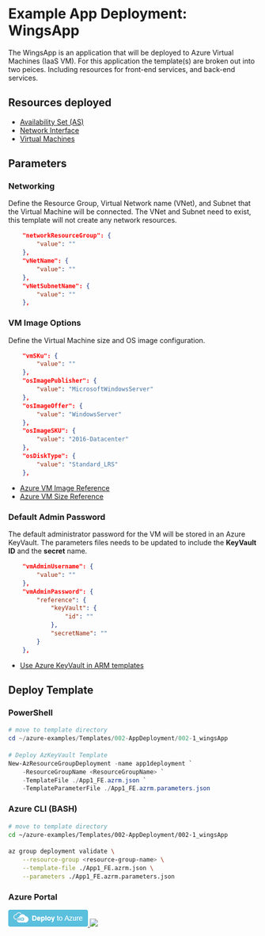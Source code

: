 # Example App Deployment: WingsApp

The WingsApp is an application that will be deployed to Azure Virtual Machines (IaaS VM). For this application the template(s) are broken out into two peices. Including resources for front-end services, and back-end services.

## Resources deployed

- [Availability Set (AS)](https://docs.microsoft.com/en-us/azure/virtual-machines/windows/manage-availability)
- [Network Interface](https://docs.microsoft.com/en-us/azure/virtual-network/virtual-network-network-interface)
- [Virtual Machines](https://docs.microsoft.com/en-us/azure/virtual-machines/windows/overview)

## Parameters

### Networking

Define the Resource Group, Virtual Network name (VNet), and Subnet that the Virtual Machine will be connected. The VNet and Subnet need to exist, this template will not create any network resources.

```json
    "networkResourceGroup": {
        "value": ""
    },
    "vNetName": {
        "value": ""
    },
    "vNetSubnetName": {
        "value": ""
    },
```

### VM Image Options

Define the Virtual Machine size and OS image configuration. 

```json
    "vmSKu": {
        "value": ""
    },
    "osImagePublisher": {
        "value": "MicrosoftWindowsServer"
    },
    "osImageOffer": {
        "value": "WindowsServer"
    },
    "osImageSKU": {
        "value": "2016-Datacenter"
    },
    "osDiskType": {
        "value": "Standard_LRS"
    },
```

- [Azure VM Image Reference](https://docs.microsoft.com/en-us/azure/virtual-machines/windows/cli-ps-findimage)
- [Azure VM Size Reference](https://docs.microsoft.com/en-us/azure/virtual-machines/windows/sizes)

### Default Admin Password

The default administrator password for the VM will be stored in an Azure KeyVault. The parameters files needs to be updated to include the **KeyVault ID** and the **secret** name.

```json
    "vmAdminUsername": {
        "value": ""
    },
    "vmAdminPassword": {
        "reference": {
            "keyVault": {
                "id": ""
            },
            "secretName": ""
        }
    },
```

- [Use Azure KeyVault in ARM templates](https://docs.microsoft.com/en-us/azure/azure-resource-manager/templates/key-vault-parameter?tabs=azure-cli)

## Deploy Template

### PowerShell

```powershell
# move to template directory
cd ~/azure-examples/Templates/002-AppDeployment/002-1_wingsApp

# Deploy AzKeyVault Template
New-AzResourceGroupDeployment -name app1deployment `
    -ResourceGroupName <ResourceGroupName> `
    -TemplateFile ./App1_FE.azrm.json `
    -TemplateParameterFile ./App1_FE.azrm.parameters.json
```

### Azure CLI (BASH)

```bash
# move to template directory
cd ~/azure-examples/Templates/002-AppDeployment/002-1_wingsApp

az group deployment validate \
    --resource-group <resource-group-name> \
    --template-file ./App1_FE.azrm.json \
    --parameters ./App1_FE.azrm.parameters.json

```

### Azure Portal

<a href="https://portal.azure.com/#create/Microsoft.Template/uri/https://raw.githubusercontent.com/hibbertda/azure-examples/master/Templates/002-AppDeployment/002-1_wingsApp/App1_FE-vms.azrm.json" target="_blank">
    <img src="https://raw.githubusercontent.com/Azure/azure-quickstart-templates/master/1-CONTRIBUTION-GUIDE/images/deploytoazure.png"/>
</a>

<a href="https://portal.azure.us/#create/Microsoft.Template/uri/https://raw.githubusercontent.com/hibbertda/azure-examples/master/Templates/002-AppDeployment/002-1_wingsApp/App1_FE-vms.azrm.json" target="_blank">
    <img src="https://azuredeploy.net/AzureGov.png"/>
</a>

